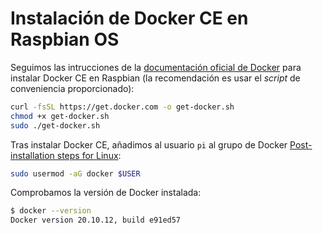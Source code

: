 # Instalación de Docker CE en Raspbian OS

Seguimos las intrucciones de la [documentación oficial de Docker](https://docs.docker.com/engine/install/debian/#install-using-the-convenience-script) para instalar Docker CE en Raspbian (la recomendación es usar el *script* de conveniencia proporcionado):

```bash
curl -fsSL https://get.docker.com -o get-docker.sh
chmod +x get-docker.sh
sudo ./get-docker.sh
```

Tras instalar Docker CE, añadimos al usuario `pi` al grupo de Docker [Post-installation steps for Linux](https://docs.docker.com/engine/install/linux-postinstall/):

```bash
sudo usermod -aG docker $USER
```

Comprobamos la versión de Docker instalada:

```bash
$ docker --version
Docker version 20.10.12, build e91ed57
```
